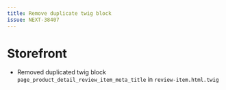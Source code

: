 ```yaml
---
title: Remove duplicate twig block
issue: NEXT-38407
---
```

# Storefront
* Removed duplicated twig block `page_product_detail_review_item_meta_title` in `review-item.html.twig`
